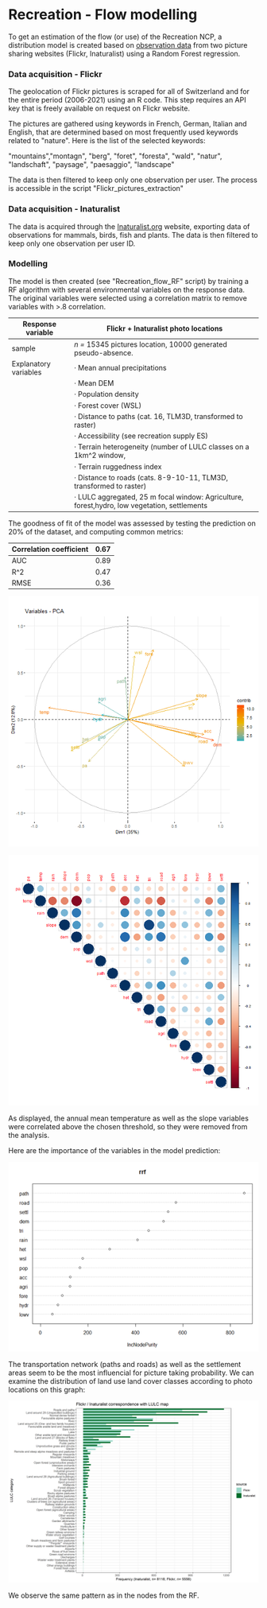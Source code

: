# Recreation - Flow modelling

To get an estimation of the flow (or use) of the Recreation NCP, a distribution model is created based on [observation data](https://github.com/ValParCH/ValparCH/blob/main/recreation/recreation_flow/data) from two picture sharing websites (Flickr, Inaturalist) using a Random Forest regression. 

### Data acquisition - Flickr

The geolocation of Flickr pictures is scraped for all of Switzerland and for the entire period (2006-2021) using an R code. This step requires an API key that is freely available on request on Flickr website. 

The pictures are gathered using keywords in French, German, Italian and English, that are determined based on most frequently used keywords related to "nature". Here is the list of the selected keywords: 

"mountains","montagn", "berg", "foret", "foresta", "wald", "natur", "landschaft", "paysage", "paesaggio", "landscape"

The data is then filtered to keep only one observation per user. The process is accessible in the script "Flickr_pictures_extraction"

### Data acquisition - Inaturalist

The data is acquired through the [Inaturalist.org](https://www.inaturalist.org/) website, exporting data of observations for mammals, birds, fish and plants. The data is then filtered to keep only one observation per user ID. 

### Modelling

The model is then created (see "Recreation_flow_RF" script) by training a RF algorithm with several environmental variables on the response data. The original variables were selected using a correlation matrix to remove variables with >.8 correlation. 

| Response variable     | Flickr + Inaturalist photo locations                         |
| --------------------- | ------------------------------------------------------------ |
| sample                | *n =* 15345 pictures location, 10000 generated pseudo-absence. |
| Explanatory variables | ·    Mean annual precipitations                              |
|                       | ·    Mean DEM                                                |
|                       | ·    Population density                                      |
|                       | ·    Forest cover (WSL)                                      |
|                       | ·    Distance to paths (cat. 16, TLM3D, transformed to raster) |
|                       | ·    Accessibility (see recreation supply ES)                |
|                       | ·    Terrain heterogeneity (number of LULC classes on a 1km^2 window, |
|                       | ·    Terrain ruggedness index                                |
|                       | ·    Distance to roads (cats. 8-9-10-11, TLM3D, transformed to raster) |
|                       | ·    LULC aggregated, 25 m focal window: Agriculture, forest,hydro, low vegetation, settlements |

The goodness of fit of the model was assessed by testing the prediction on 20% of the dataset, and computing common metrics: 

| Correlation coefficient | 0.67 |
| ----------------------- | ---- |
| AUC                     | 0.89 |
| R^2                     | 0.47 |
| RMSE                    | 0.36 |

![](https://github.com/ValParCH/ValparCH/blob/main/recreation/recreation_flow/figs/cor_circle.png)

![](https://github.com/ValParCH/ValparCH/blob/main/recreation/recreation_flow/figs/correlogram.png)

As displayed, the annual mean temperature as well as the slope variables were correlated above the chosen threshold, so they were removed from the analysis. 

Here are the importance of the variables in the model prediction: 

![VarimpPlot](https://github.com/ValParCH/ValparCH/blob/main/recreation/recreation_flow/figs/VarimpPlot.png)

The transportation network (paths and roads) as well as the settlement areas seem to be the most influencial for picture taking probability. We can examine the distribution of land use land cover classes according to photo locations on this graph: 

![Flickr_inat_LULC_sep](https://github.com/ValParCH/ValparCH/blob/main/recreation/recreation_flow/figs/Flickr_inat_LULC_sep.png)



We observe the same pattern as in the nodes from the RF. 


